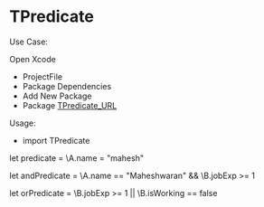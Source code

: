 # TPredicate

Use Case:

Open Xcode
 - ProjectFile
 - Package Dependencies
 - Add New Package
 -  Package [TPredicate_URL](https://github.com/maheshwaran01m/TPredicate)

Usage:
 - import TPredicate

let predicate = \A.name = "mahesh"

let andPredicate = \A.name == "Maheshwaran" && \B.jobExp >= 1

let orPredicate = \B.jobExp >= 1 || \B.isWorking == false
